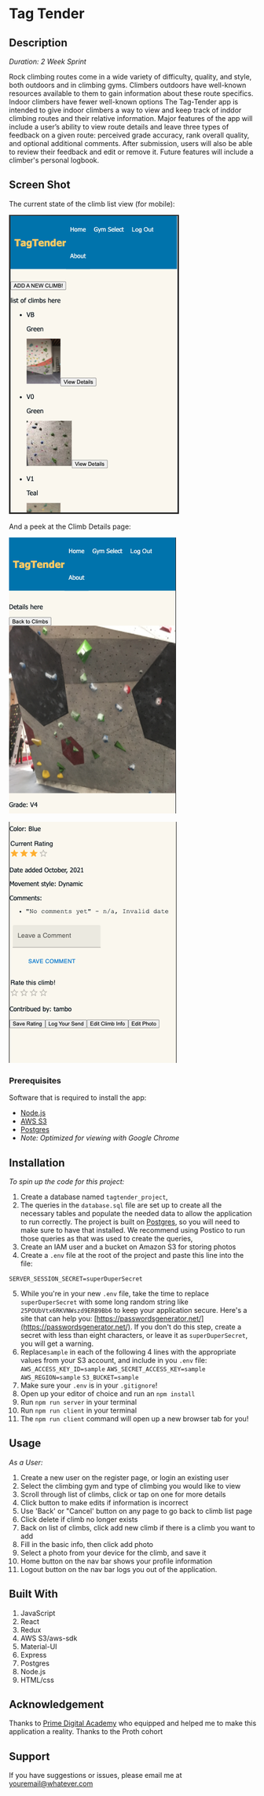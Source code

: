 
# Tag Tender

## Description

_Duration: 2 Week Sprint_

Rock climbing routes come in a wide variety of difficulty, quality, and style, both outdoors and in climbing gyms. Climbers outdoors have well-known resources available to them to gain information about these route specifics. Indoor climbers have fewer well-known options
The Tag-Tender app is intended to give indoor climbers a way to view and keep track of inddor climbing routes and their relative information. Major features of the app will include a user’s ability to view route details and leave three types of feedback on a given route: perceived grade accuracy, rank overall quality, and optional additional comments. After submission, users will also be able to review their feedback and edit or remove it. Future features will include a climber's personal logbook.


## Screen Shot

The current state of the climb list view (for mobile):

![List_Page](public/images/ClimbListView_a.png)

And a peek at the Climb Details page:

![Climb_Details_1](public/images/Details_View_1.png)

![Climb_Details_1](public/images/Details_View_2.png)

### Prerequisites

Software that is required to install the app:

- [Node.js](https://nodejs.org/en/)
- [AWS S3](https://s3.console.aws.amazon.com/s3/home)
- [Postgres](https://www.postgresql.org/download/)
- _Note: Optimized for viewing with Google Chrome_


## Installation

*To spin up the code for this project:*

1. Create a database named `tagtender_project`,
2. The queries in the `database.sql` file are set up to create all the necessary tables and populate the needed data to allow the application to run correctly. The project is built on [Postgres](https://www.postgresql.org/download/), so you will need to make sure to have that installed. We recommend using Postico to run those queries as that was used to create the queries, 
3. Create an IAM user and a bucket on Amazon S3 for storing photos
4. Create a `.env` file at the root of the project and paste this line into the file:
  ```
  SERVER_SESSION_SECRET=superDuperSecret
  ```
5. While you're in your new `.env` file, take the time to replace `superDuperSecret` with some long random string like `25POUbVtx6RKVNWszd9ERB9Bb6` to keep your application secure. Here's a site that can help you: [https://passwordsgenerator.net/](https://passwordsgenerator.net/). If you don't do this step, create a secret with less than eight characters, or leave it as `superDuperSecret`, you will get a warning.
6.  Replace`sample` in each of the following 4 lines  with the appropriate values from your S3 account, and include in you `.env`   file:  
    `AWS_ACCESS_KEY_ID=sample`
    `AWS_SECRET_ACCESS_KEY=sample`
    `AWS_REGION=sample`
    `S3_BUCKET=sample`
7. Make sure your `.env` is in your `.gitignore`!
8. Open up your editor of choice and run an `npm install`
9. Run `npm run server` in your terminal
10. Run `npm run client` in your terminal
11. The `npm run client` command will open up a new browser tab for you!
 


## Usage

*As a User:*
1. Create a new user on the register page, or login an existing user
2. Select the climbing gym and type of climbing you would like to view
3. Scroll through list of climbs, click or tap on one for more details
4. Click button to make edits if information is incorrect
5. Use 'Back' or "Cancel' button on any page to go back to climb list page
5. Click delete if climb no longer exists
6. Back on list of climbs, click add new climb if there is a climb you want to add
7. Fill in the basic info, then click add photo
8. Select a photo from your device for the climb, and save it
9. Home button on the nav bar shows your profile information
10. Logout button on the nav bar logs you out of the application.


## Built With


1. JavaScript
2. React
3. Redux
4. AWS S3/aws-sdk
5. Material-UI
6. Express
7. Postgres
8. Node.js
9. HTML/css



## Acknowledgement
Thanks to [Prime Digital Academy](www.primeacademy.io) who equipped and helped me to make this application a reality. Thanks to the Proth cohort

## Support
If you have suggestions or issues, please email me at [youremail@whatever.com](www.google.com)